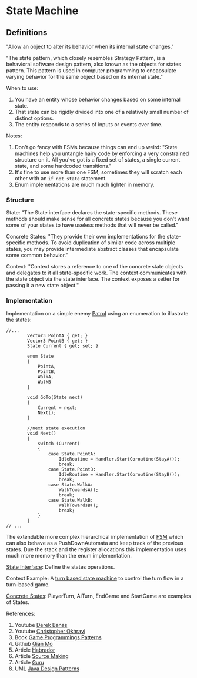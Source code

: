 
# State Machine 

## Definitions

"Allow an object to alter its behavior when its internal state changes."

"The state pattern, which closely resembles Strategy Pattern, is a behavioral software design pattern, also known as the objects for states pattern. This pattern is used in computer programming to encapsulate varying behavior for the same object based on its internal state."

When to use: 

1. You have an entity whose behavior changes based on some internal state.
2. That state can be rigidly divided into one of a relatively small number of distinct options.
3. The entity responds to a series of inputs or events over time.

Notes: 
1. Don't go fancy with FSMs because things can end up weird: "State machines help you untangle hairy code by enforcing a very constrained structure on it. All you’ve got is a fixed set of states, a single current state, and some hardcoded transitions."
2. It's fine to use more than one FSM, sometimes they will scratch each other with an ``if not state`` statement.
3. Enum implementations are much much lighter in memory.

### Structure

State: "The State interface declares the state-specific methods. These methods should make sense for all concrete states because you don’t want some of your states to have useless methods that will never be called."

Concrete States: "They provide their own implementations for the state-specific methods. To avoid duplication of similar code across multiple states, you may provide intermediate abstract classes that encapsulate some common behavior."

Context: "Context stores a reference to one of the concrete state objects and delegates to it all state-specific work. The context communicates with the state object via the state interface. The context exposes a setter for passing it a new state object."

### Implementation 

Implementation on a simple enemy [Patrol](https://github.com/ycarowr/DesignPatterns/blob/master/Assets/Behavioral/StateMachine/Examples/EnemyPatrol/Scripts/Patrol.cs) using an enumeration to illustrate the states:

```
//...
        Vector3 PointA { get; }
        Vector3 PointB { get; }
        State Current { get; set; }
        
        enum State
        {
            PointA,
            PointB,
            WalkA,
            WalkB
        }
        
        void GoTo(State next)
        {
            Current = next;
            Next();
        }
        
        //next state execution
        void Next()
        {
            switch (Current)
            {
                case State.PointA:
                    IdleRoutine = Handler.StartCoroutine(StayA());
                    break;
                case State.PointB:
                    IdleRoutine = Handler.StartCoroutine(StayB());
                    break;
                case State.WalkA:
                    WalkTowardsA();
                    break;
                case State.WalkB:
                    WalkTowardsB();
                    break;
            }
        }
// ...
```

The extendable more complex hierarchical implementation of [FSM](https://github.com/ycarowr/DesignPatterns/blob/master/Assets/Behavioral/StateMachine/Structure/BaseStateMachine.cs) which can also behave as a PushDownAutomata and keep track of the previous states. Due the stack and the register allocations this implementation uses much more memory than the enum implementation.

[State Interface](https://github.com/ycarowr/DesignPatterns/blob/master/Assets/Behavioral/StateMachine/Structure/IState.cs): Define the states operations.

Context Example: A [turn based state machine](https://github.com/ycarowr/DesignPatterns/blob/master/Assets/Behavioral/StateMachine/Examples/TurnBasedFsm/Scripts/TurnBasedStateMachine.cs) to control the turn flow in a turn-based game.

[Concrete States](https://github.com/ycarowr/DesignPatterns/tree/master/Assets/Behavioral/StateMachine/Examples/TurnBasedFsm/Scripts): PlayerTurn, AiTurn, EndGame and StartGame are examples of States.

References:
1. Youtube [Derek Banas](https://www.youtube.com/watch?v=MGEx35FjBuo&list=PLF206E906175C7E07&index=20)
2. Youtube [Christopher Okhravi](https://www.youtube.com/watch?v=N12L5D78MAA&list=PLrhzvIcii6GNjpARdnO4ueTUAVR9eMBpc&index=17)
3. Book [Game Programmings Patterns](https://gameprogrammingpatterns.com/state.html)
4. Github [Qian Mo](https://github.com/QianMo/Unity-Design-Pattern/tree/master/Assets/Behavioral%20Patterns/State%20Pattern)
5. Article [Habrador](https://www.habrador.com/tutorials/programming-patterns/6-state-pattern/)
6. Article [Source Making](https://sourcemaking.com/design_patterns/state)
7. Article [Guru](https://refactoring.guru/design-patterns/state)
8. UML [Java Design Patterns](https://java-design-patterns.com/patterns/state/)
